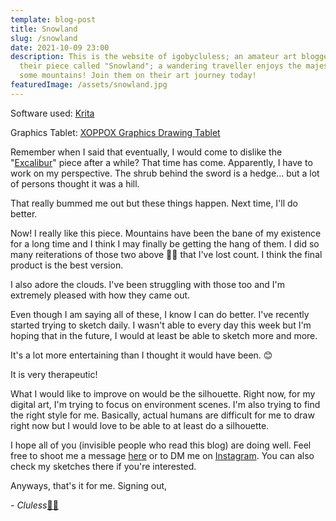 ```yaml
---
template: blog-post
title: Snowland
slug: /snowland
date: 2021-10-09 23:00
description: This is the website of igobycluless; an amateur art blogger. Here's
  their piece called "Snowland"; a wandering traveller enjoys the majesty of
  some mountains! Join them on their art journey today!
featuredImage: /assets/snowland.jpg
---
```

Software used: [Krita](https://krita.org/en/)

Graphics Tablet: [XOPPOX Graphics Drawing Tablet](https://www.amazon.com/XOPPOX-Graphics-Battery-Free-Compatible-Painting/dp/B08TC1N6JS)

Remember when I said that eventually, I would come to dislike the "[Excalibur](https://igobycluless.netlify.app/excalibur)" piece after a while? That time has come. Apparently, I have to work on my perspective. The shrub behind the sword is a hedge... but a lot of persons thought it was a hill.

That really bummed me out but these things happen. Next time, I'll do better.

Now! I really like this piece. Mountains have been the bane of my existence for a long time and I think I may finally be getting the hang of them. I did so many reiterations of those two above ☝🏽 that I've lost count. I think the final product is the best version.

I also adore the clouds. I've been struggling with those too and I'm extremely pleased with how they came out.

Even though I am saying all of these, I know I can do better. I've recently started trying to sketch daily. I wasn't able to every day this week but I'm hoping that in the future, I would at least be able to sketch more and more.

It's a lot more entertaining than I thought it would have been. 😊

It is very therapeutic!

What I would like to improve on would be the silhouette. Right now, for my digital art, I'm trying to focus on environment scenes. I'm also trying to find the right style for me. Basically, actual humans are difficult for me to draw right now but I would love to be able to at least do a silhouette.

I hope all of you (invisible people who read this blog) are doing well. Feel free to shoot me a message [here](https://igobycluless.netlify.app/contact) or to DM me on [Instagram](https://www.instagram.com/igobycluless/). You can also check my sketches there if you're interested.

Anyways, that's it for me. Signing out,

\- *Cluless*[✌🏽](https://emojipedia.org/victory-hand-medium-skin-tone/)